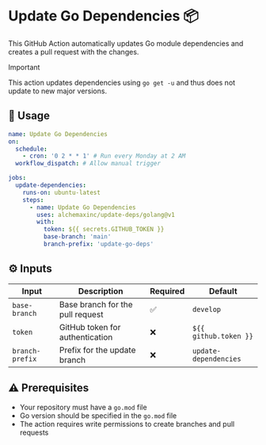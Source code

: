 # Update Go Dependencies :package:

This GitHub Action automatically updates Go module dependencies and creates a pull request with the changes.

> [!IMPORTANT]  
> This action updates dependencies using `go get -u` and thus does not update to new major versions.

## :rocket: Usage

```yaml
name: Update Go Dependencies
on:
  schedule:
    - cron: '0 2 * * 1' # Run every Monday at 2 AM
  workflow_dispatch: # Allow manual trigger

jobs:
  update-dependencies:
    runs-on: ubuntu-latest
    steps:
      - name: Update Go Dependencies
        uses: alchemaxinc/update-deps/golang@v1
        with:
          token: ${{ secrets.GITHUB_TOKEN }}
          base-branch: 'main'
          branch-prefix: 'update-go-deps'
```

## :gear: Inputs

| Input           | Description                      | Required           | Default               |
| --------------- | -------------------------------- | ------------------ | --------------------- |
| `base-branch`   | Base branch for the pull request | :white_check_mark: | `develop`             |
| `token`         | GitHub token for authentication  | :x:                | `${{ github.token }}` |
| `branch-prefix` | Prefix for the update branch     | :x:                | `update-dependencies` |

## :warning: Prerequisites

- Your repository must have a `go.mod` file
- Go version should be specified in the `go.mod` file
- The action requires write permissions to create branches and pull requests
